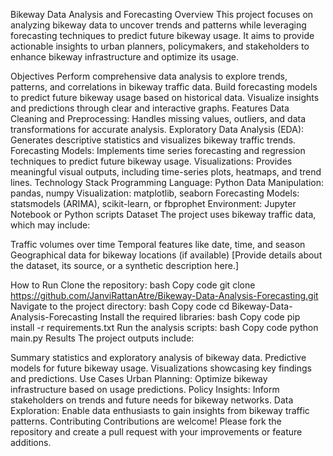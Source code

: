 Bikeway Data Analysis and Forecasting
Overview
This project focuses on analyzing bikeway data to uncover trends and patterns while leveraging forecasting techniques to predict future bikeway usage. It aims to provide actionable insights to urban planners, policymakers, and stakeholders to enhance bikeway infrastructure and optimize its usage.

Objectives
Perform comprehensive data analysis to explore trends, patterns, and correlations in bikeway traffic data.
Build forecasting models to predict future bikeway usage based on historical data.
Visualize insights and predictions through clear and interactive graphs.
Features
Data Cleaning and Preprocessing: Handles missing values, outliers, and data transformations for accurate analysis.
Exploratory Data Analysis (EDA): Generates descriptive statistics and visualizes bikeway traffic trends.
Forecasting Models: Implements time series forecasting and regression techniques to predict future bikeway usage.
Visualizations: Provides meaningful visual outputs, including time-series plots, heatmaps, and trend lines.
Technology Stack
Programming Language: Python
Data Manipulation: pandas, numpy
Visualization: matplotlib, seaborn
Forecasting Models: statsmodels (ARIMA), scikit-learn, or fbprophet
Environment: Jupyter Notebook or Python scripts
Dataset
The project uses bikeway traffic data, which may include:

Traffic volumes over time
Temporal features like date, time, and season
Geographical data for bikeway locations (if available)
[Provide details about the dataset, its source, or a synthetic description here.]

How to Run
Clone the repository:
bash
Copy code
git clone https://github.com/JanviRattanAtre/Bikeway-Data-Analysis-Forecasting.git
Navigate to the project directory:
bash
Copy code
cd Bikeway-Data-Analysis-Forecasting
Install the required libraries:
bash
Copy code
pip install -r requirements.txt
Run the analysis scripts:
bash
Copy code
python main.py
Results
The project outputs include:

Summary statistics and exploratory analysis of bikeway data.
Predictive models for future bikeway usage.
Visualizations showcasing key findings and predictions.
Use Cases
Urban Planning: Optimize bikeway infrastructure based on usage predictions.
Policy Insights: Inform stakeholders on trends and future needs for bikeway networks.
Data Exploration: Enable data enthusiasts to gain insights from bikeway traffic patterns.
Contributing
Contributions are welcome! Please fork the repository and create a pull request with your improvements or feature additions.
